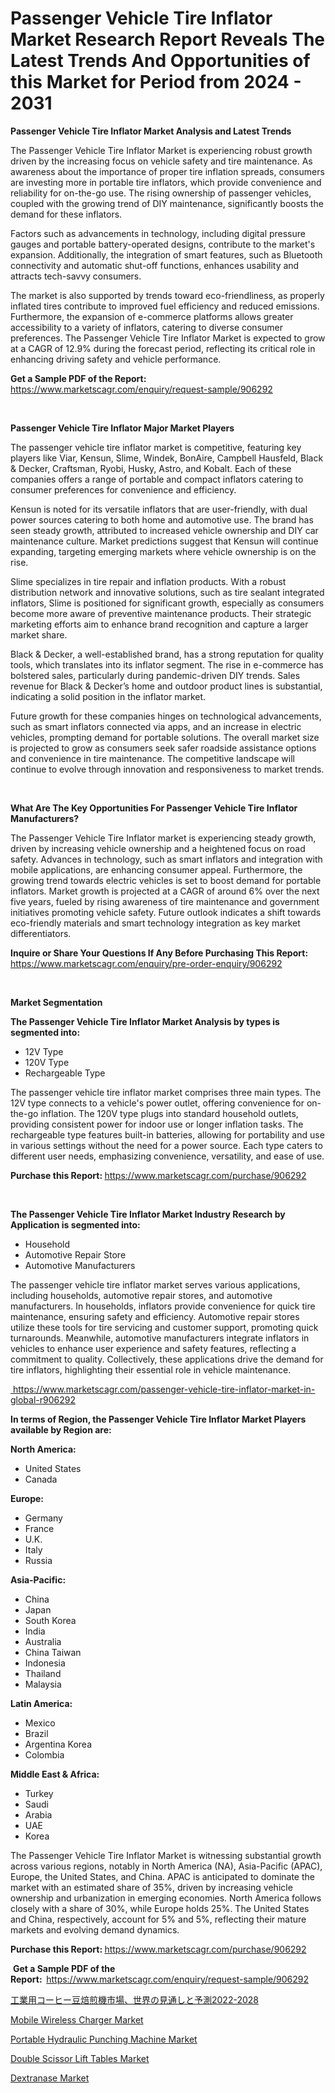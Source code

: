 <p><h1>Passenger Vehicle Tire Inflator Market Research Report Reveals The Latest Trends And Opportunities of this Market for Period from 2024 - 2031</h1></p><p><strong>Passenger Vehicle Tire Inflator Market Analysis and Latest Trends</strong></p>
<p><p>The Passenger Vehicle Tire Inflator Market is experiencing robust growth driven by the increasing focus on vehicle safety and tire maintenance. As awareness about the importance of proper tire inflation spreads, consumers are investing more in portable tire inflators, which provide convenience and reliability for on-the-go use. The rising ownership of passenger vehicles, coupled with the growing trend of DIY maintenance, significantly boosts the demand for these inflators.</p><p>Factors such as advancements in technology, including digital pressure gauges and portable battery-operated designs, contribute to the market's expansion. Additionally, the integration of smart features, such as Bluetooth connectivity and automatic shut-off functions, enhances usability and attracts tech-savvy consumers. </p><p>The market is also supported by trends toward eco-friendliness, as properly inflated tires contribute to improved fuel efficiency and reduced emissions. Furthermore, the expansion of e-commerce platforms allows greater accessibility to a variety of inflators, catering to diverse consumer preferences. The Passenger Vehicle Tire Inflator Market is expected to grow at a CAGR of 12.9% during the forecast period, reflecting its critical role in enhancing driving safety and vehicle performance.</p></p>
<p><strong>Get a Sample PDF of the Report:&nbsp;</strong> <a href="https://www.marketscagr.com/enquiry/request-sample/906292">https://www.marketscagr.com/enquiry/request-sample/906292</a></p>
<p>&nbsp;</p>
<p><strong>Passenger Vehicle Tire Inflator Major Market Players</strong></p>
<p><p>The passenger vehicle tire inflator market is competitive, featuring key players like Viar, Kensun, Slime, Windek, BonAire, Campbell Hausfeld, Black & Decker, Craftsman, Ryobi, Husky, Astro, and Kobalt. Each of these companies offers a range of portable and compact inflators catering to consumer preferences for convenience and efficiency.</p><p>Kensun is noted for its versatile inflators that are user-friendly, with dual power sources catering to both home and automotive use. The brand has seen steady growth, attributed to increased vehicle ownership and DIY car maintenance culture. Market predictions suggest that Kensun will continue expanding, targeting emerging markets where vehicle ownership is on the rise.</p><p>Slime specializes in tire repair and inflation products. With a robust distribution network and innovative solutions, such as tire sealant integrated inflators, Slime is positioned for significant growth, especially as consumers become more aware of preventive maintenance products. Their strategic marketing efforts aim to enhance brand recognition and capture a larger market share.</p><p>Black & Decker, a well-established brand, has a strong reputation for quality tools, which translates into its inflator segment. The rise in e-commerce has bolstered sales, particularly during pandemic-driven DIY trends. Sales revenue for Black & Decker’s home and outdoor product lines is substantial, indicating a solid position in the inflator market.</p><p>Future growth for these companies hinges on technological advancements, such as smart inflators connected via apps, and an increase in electric vehicles, prompting demand for portable solutions. The overall market size is projected to grow as consumers seek safer roadside assistance options and convenience in tire maintenance. The competitive landscape will continue to evolve through innovation and responsiveness to market trends.</p></p>
<p>&nbsp;</p>
<p><strong>What Are The Key Opportunities For Passenger Vehicle Tire Inflator Manufacturers?</strong></p>
<p><p>The Passenger Vehicle Tire Inflator market is experiencing steady growth, driven by increasing vehicle ownership and a heightened focus on road safety. Advances in technology, such as smart inflators and integration with mobile applications, are enhancing consumer appeal. Furthermore, the growing trend towards electric vehicles is set to boost demand for portable inflators. Market growth is projected at a CAGR of around 6% over the next five years, fueled by rising awareness of tire maintenance and government initiatives promoting vehicle safety. Future outlook indicates a shift towards eco-friendly materials and smart technology integration as key market differentiators.</p></p>
<p><strong>Inquire or Share Your Questions If Any Before Purchasing This Report:</strong> <a href="https://www.marketscagr.com/enquiry/pre-order-enquiry/906292">https://www.marketscagr.com/enquiry/pre-order-enquiry/906292</a></p>
<p>&nbsp;</p>
<p><strong>Market Segmentation</strong></p>
<p><strong>The Passenger Vehicle Tire Inflator Market Analysis by types is segmented into:</strong></p>
<p><ul><li>12V Type</li><li>120V Type</li><li>Rechargeable Type</li></ul></p>
<p><p>The passenger vehicle tire inflator market comprises three main types. The 12V type connects to a vehicle's power outlet, offering convenience for on-the-go inflation. The 120V type plugs into standard household outlets, providing consistent power for indoor use or longer inflation tasks. The rechargeable type features built-in batteries, allowing for portability and use in various settings without the need for a power source. Each type caters to different user needs, emphasizing convenience, versatility, and ease of use.</p></p>
<p><strong>Purchase this Report:&nbsp;</strong><a href="https://www.marketscagr.com/purchase/906292">https://www.marketscagr.com/purchase/906292</a></p>
<p>&nbsp;</p>
<p><strong>The Passenger Vehicle Tire Inflator Market Industry Research by Application is segmented into:</strong></p>
<p><ul><li>Household</li><li>Automotive Repair Store</li><li>Automotive Manufacturers</li></ul></p>
<p><p>The passenger vehicle tire inflator market serves various applications, including households, automotive repair stores, and automotive manufacturers. In households, inflators provide convenience for quick tire maintenance, ensuring safety and efficiency. Automotive repair stores utilize these tools for tire servicing and customer support, promoting quick turnarounds. Meanwhile, automotive manufacturers integrate inflators in vehicles to enhance user experience and safety features, reflecting a commitment to quality. Collectively, these applications drive the demand for tire inflators, highlighting their essential role in vehicle maintenance.</p></p>
<p><a href="https://www.marketscagr.com/passenger-vehicle-tire-inflator-market-in-global-r906292">&nbsp;https://www.marketscagr.com/passenger-vehicle-tire-inflator-market-in-global-r906292</a></p>
<p><strong>In terms of Region, the Passenger Vehicle Tire Inflator Market Players available by Region are:</strong></p>
<p>
    <p> <strong> North America: </strong>
        <ul>
            <li>United States</li>
            <li>Canada</li>
        </ul>
        </p> 
    <p> <strong> Europe: </strong>
        <ul>
            <li>Germany</li>
            <li>France</li>
            <li>U.K.</li>
            <li>Italy</li>
            <li>Russia</li>
        </ul>
        </p> 
    <p> <strong> Asia-Pacific: </strong>
        <ul>
            <li>China</li>
            <li>Japan</li>
            <li>South Korea</li>
            <li>India</li>
            <li>Australia</li>
            <li>China Taiwan</li>
            <li>Indonesia</li>
            <li>Thailand</li>
            <li>Malaysia</li>
        </ul>
        </p> 
    <p> <strong> Latin America: </strong>
        <ul>
            <li>Mexico</li>
            <li>Brazil</li>
            <li>Argentina Korea</li>
            <li>Colombia</li>
        </ul>
        </p> 
    <p> <strong> Middle East & Africa: </strong>
        <ul>
            <li>Turkey</li>
            <li>Saudi</li>
            <li>Arabia</li>
            <li>UAE</li>
            <li>Korea</li>
        </ul>
    </p>
    </p>
<p><p>The Passenger Vehicle Tire Inflator Market is witnessing substantial growth across various regions, notably in North America (NA), Asia-Pacific (APAC), Europe, the United States, and China. APAC is anticipated to dominate the market with an estimated share of 35%, driven by increasing vehicle ownership and urbanization in emerging economies. North America follows closely with a share of 30%, while Europe holds 25%. The United States and China, respectively, account for 5% and 5%, reflecting their mature markets and evolving demand dynamics.</p></p>
<p><strong>Purchase this Report: </strong><a href="https://www.marketscagr.com/purchase/906292">https://www.marketscagr.com/purchase/906292</a></p>
<p>&nbsp;<strong>Get a Sample PDF of the Report:&nbsp;&nbsp;</strong><a href="https://www.marketscagr.com/enquiry/request-sample/906292">https://www.marketscagr.com/enquiry/request-sample/906292</a></p>
<p><strong></strong></p>
<p><p><a href="https://medium.com/@dannyharber2023/industrial-coffee-bean-roasting-machine-market-global-outlook-and-forecast-2022-2028-183dfc923ce8">工業用コーヒー豆焙煎機市場、世界の見通しと予測2022-2028</a></p><p><a href="https://www.linkedin.com/pulse/pioneering-growth-analyzing-global-mobile-wireless-charger-0cc2e?trackingId=t%2BARo1YCTiuXxohWid3dfw%3D%3D">Mobile Wireless Charger Market</a></p><p><a href="https://medium.com/@alberthenry754/the-comprehensive-portable-hydraulic-punching-machine-market-research-report-is-essential-for-6a7f462c2bb0">Portable Hydraulic Punching Machine Market</a></p><p><a href="https://medium.com/@alberthenry754/the-market-for-double-scissor-lift-tables-market-is-examined-in-this-report-along-with-the-23c149d00eca">Double Scissor Lift Tables Market</a></p><p><a href="https://issuu.com/reportprime-2/docs/dextranase-market-size-2030.pptx_d9ae93a6eac0c9">Dextranase Market</a></p></p>